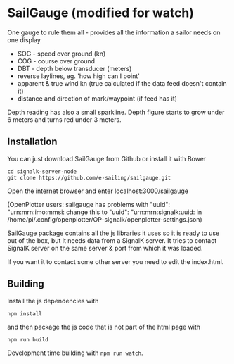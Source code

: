 # SailGauge (modified for watch)
One gauge to rule them all - provides all the information a sailor needs on one display
* SOG - speed over ground (kn)
* COG - course over ground
* DBT - depth below transducer (meters)
* reverse laylines, eg. 'how high can I point'
* apparent & true wind kn (true calculated if the data feed doesn't contain it)
* distance and direction of mark/waypoint (if feed has it)

Depth reading has also a small sparkline. Depth figure starts to grow under 6 meters and turns red under 3 meters.

## Installation

You can just download SailGauge from Github or install it with Bower

```
cd signalk-server-node
git clone https://github.com/e-sailing/sailgauge.git
```

Open the internet browser and enter
localhost:3000/sailgauge

(OpenPlotter users: sailgauge has problems with 
"uuid": "urn:mrn:imo:mmsi:
change this to 
"uuid": "urn:mrn:signalk:uuid:
in /home/pi/.config/openplotter/OP-signalk/openplotter-settings.json)

SailGauge package contains all the js libraries it uses so it is ready to use out of the box, but it needs data from a SignalK server.  It tries to contact SignalK server on the same server & port from which it was loaded.

If you want it to contact some other server you need to edit the index.html.

## Building

Install the js dependencies with 
```
npm install
```

and then package the js code that is not part of the html page with 

```
npm run build
```

Development time building with `npm run watch`.
